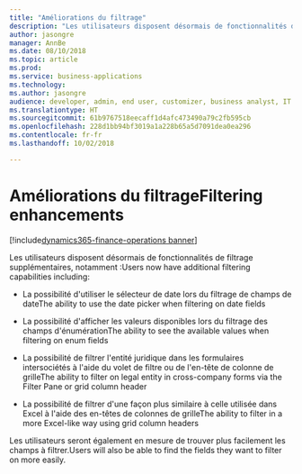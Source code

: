```yaml
---
title: "Améliorations du filtrage"
description: "Les utilisateurs disposent désormais de fonctionnalités de filtrage supplémentaires dans Finance and Operations."
author: jasongre
manager: AnnBe
ms.date: 08/10/2018
ms.topic: article
ms.prod: 
ms.service: business-applications
ms.technology: 
ms.author: jasongre
audience: developer, admin, end user, customizer, business analyst, IT pro
ms.translationtype: HT
ms.sourcegitcommit: 61b9767518eecaff1d4afc473490a79c2fb595cb
ms.openlocfilehash: 228d1bb94bf3019a1a228b65a5d7091dea0ea296
ms.contentlocale: fr-fr
ms.lasthandoff: 10/02/2018

---
```


# <a name="filtering-enhancements"></a><span data-ttu-id="6e398-103">Améliorations du filtrage</span><span class="sxs-lookup"><span data-stu-id="6e398-103">Filtering enhancements</span></span>

[!include[dynamics365-finance-operations banner](../includes/dynamics365-finance-operations.md)]

<span data-ttu-id="6e398-104">Les utilisateurs disposent désormais de fonctionnalités de filtrage supplémentaires, notamment :</span><span class="sxs-lookup"><span data-stu-id="6e398-104">Users now have additional filtering capabilities including:</span></span> 

- <span data-ttu-id="6e398-105">La possibilité d'utiliser le sélecteur de date lors du filtrage de champs de date</span><span class="sxs-lookup"><span data-stu-id="6e398-105">The ability to use the date picker when filtering on date fields</span></span>

- <span data-ttu-id="6e398-106">La possibilité d'afficher les valeurs disponibles lors du filtrage des champs d'énumération</span><span class="sxs-lookup"><span data-stu-id="6e398-106">The ability to see the available values when filtering on enum fields</span></span>

- <span data-ttu-id="6e398-107">La possibilité de filtrer l'entité juridique dans les formulaires intersociétés à l'aide du volet de filtre ou de l'en-tête de colonne de grille</span><span class="sxs-lookup"><span data-stu-id="6e398-107">The ability to filter on legal entity in cross-company forms via the Filter Pane or grid column header</span></span>

- <span data-ttu-id="6e398-108">La possibilité de filtrer d'une façon plus similaire à celle utilisée dans Excel à l'aide des en-têtes de colonnes de grille</span><span class="sxs-lookup"><span data-stu-id="6e398-108">The ability to filter in a more Excel-like way using grid column headers</span></span>

<span data-ttu-id="6e398-109">Les utilisateurs seront également en mesure de trouver plus facilement les champs à filtrer.</span><span class="sxs-lookup"><span data-stu-id="6e398-109">Users will also be able to find the fields they want to filter on more easily.</span></span>

